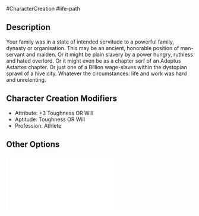 #CharacterCreation #life-path 
## Description
Your family was in a state of intended servitude to a powerful family, dynasty or organisation. This may be an ancient, honorable position of man-servant and maiden. Or it might be plain slavery by a power hungry, ruthless and hated overlord. Or it might even be as a chapter serf of an Adeptus Astartes chapter. Or just one of a Billion wage-slaves within the dystopian sprawl of a hive city.
Whatever the circumstances: life and work was hard and unrelenting.

## Character Creation Modifiers
- Attribute: +3 Toughness OR Will 
- Aptitude: Toughness OR Will 
- Profession: Athlete

## Other Options
![](</LifePath/Childhood/List of Childhoods.md>)